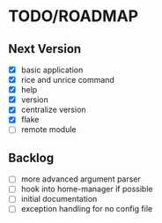# TODO/ROADMAP

## Next Version

- [x] basic application
- [x] rice and unrice command
- [x] help
- [x] version
- [x] centralize version
- [x] flake
- [ ] remote module

## Backlog

- [ ] more advanced argument parser
- [ ] hook into home-manager if possible
- [ ] initial documentation
- [ ] exception handling for no config file
